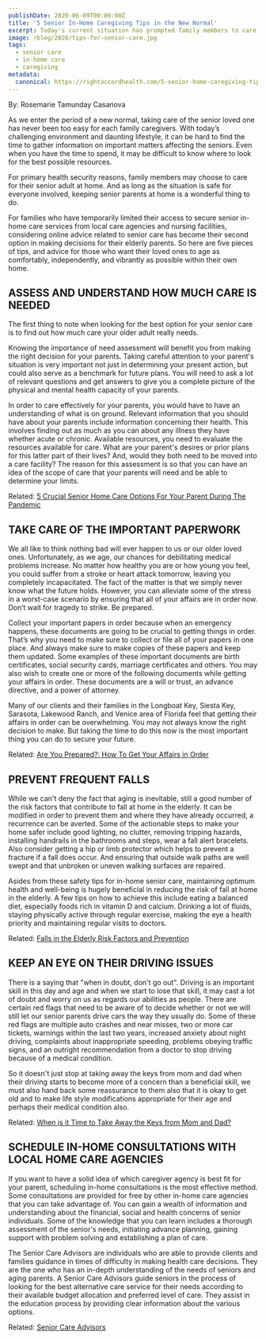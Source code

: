 ```yaml
---
publishDate: 2020-06-09T00:00:00Z
title: '5 Senior In-Home Caregiving Tips in the New Normal'
excerpt: Today's current situation has prompted family members to care for their senior parent at their own home. Here are 5 helpful tips to maximize your care for your seniors at home.
image: /blog/2020/tips-for-senior-care.jpg
tags:
  - senior care
  - in-home care
  - caregiving
metadata:
  canonical: https://rightaccordhealth.com/5-senior-home-caregiving-tips
---
```




By: Rosemarie Tamunday Casanova



As we enter the period of a new normal, taking care of the senior loved one has never been too easy for each family caregivers. With today’s challenging environment and daunting lifestyle, it can be hard to find the time to gather information on important matters affecting the seniors. Even when you have the time to spend, it may be difficult to know where to look for the best possible resources.


For primary health security reasons, family members may choose to care for their senior adult at home. And as long as the situation is safe for everyone involved, keeping senior parents at home is a wonderful thing to do.

For families who have temporarily limited their access to secure senior in-home care services from local care agencies and nursing facilities, considering online advice related to senior care has become their second option in making decisions for their elderly parents. So here are five pieces of tips, and advice for those who want their loved ones to age as comfortably, independently, and vibrantly as possible within their own home.

ASSESS AND UNDERSTAND HOW MUCH CARE IS NEEDED
---------------------------------------------

The first thing to note when looking for the best option for your senior care is to find out how much care your older adult really needs.

Knowing the importance of need assessment will benefit you from making the right decision for your parents. Taking careful attention to your parent's situation is very important not just in determining your present action, but could also serve as a benchmark for future plans. You will need to ask a lot of relevant questions and get answers to give you a complete picture of the physical and mental health capacity of your parents.

In order to care effectively for your parents, you would have to have an understanding of what is on ground. Relevant information that you should have about your parents include information concerning their health. This involves finding out as much as you can about any illness they have whether acute or chronic. Available resources, you need to evaluate the resources available for care. What are your parent's desires or prior plans for this latter part of their lives? And, would they both need to be moved into a care facility? The reason for this assessment is so that you can have an idea of the scope of care that your parents will need and be able to determine your limits.

Related: [5 Crucial Senior Home Care Options For Your Parent During The Pandemic](https://rightaccordhealth.com/blog/2020/april/5-crucial-senior-home-care-options.html)

TAKE CARE OF THE IMPORTANT PAPERWORK
------------------------------------

We all like to think nothing bad will ever happen to us or our older loved ones. Unfortunately, as we age, our chances for debilitating medical problems increase. No matter how healthy you are or how young you feel, you could suffer from a stroke or heart attack tomorrow, leaving you completely incapacitated. The fact of the matter is that we simply never know what the future holds. However, you can alleviate some of the stress in a worst-case scenario by ensuring that all of your affairs are in order now. Don’t wait for tragedy to strike. Be prepared.

Collect your important papers in order because when an emergency happens, these documents are going to be crucial to getting things in order. That’s why you need to make sure to collect or file all of your papers in one place. And always make sure to make copies of these papers and keep them updated. Some examples of these important documents are birth certificates, social security cards, marriage certificates and others. You may also wish to create one or more of the following documents while getting your affairs in order. These documents are a will or trust, an advance directive, and a power of attorney.

Many of our clients and their families in the Longboat Key, Siesta Key, Sarasota, Lakewood Ranch, and Venice area of Florida feel that getting their affairs in order can be overwhelming. You may not always know the right decision to make. But taking the time to do this now is the most important thing you can do to secure your future.

Related: [Are You Prepared?: How To Get Your Affairs in Order](https://rightaccordhealth.com/blog/2019/july/are-you-prepared.html)

PREVENT FREQUENT FALLS
----------------------

While we can't deny the fact that aging is inevitable, still a good number of the risk factors that contribute to fall at home in the elderly. It can be modified in order to prevent them and where they have already occurred, a recurrence can be averted. Some of the actionable steps to make your home safer include good lighting, no clutter, removing tripping hazards, installing handrails in the bathrooms and steps, wear a fall alert bracelets. Also consider getting a hip or limb protector which helps to prevent a fracture if a fall does occur. And ensuring that outside walk paths are well swept and that unbroken or uneven walking surfaces are repaired.

Asides from these safety tips for in-home senior care, maintaining optimum health and well-being is hugely beneficial in reducing the risk of fall at home in the elderly. A few tips on how to achieve this include eating a balanced diet, especially foods rich in vitamin D and calcium. Drinking a lot of fluids, staying physically active through regular exercise, making the eye a health priority and maintaining regular visits to doctors.

Related: [Falls in the Elderly Risk Factors and Prevention](https://rightaccordhealth.com/blog/2019/september/falls-in-elderly.html)

KEEP AN EYE ON THEIR DRIVING ISSUES
-----------------------------------

There is a saying that "when in doubt, don't go out". Driving is an important skill in this day and age and when we start to lose that skill, it may cast a lot of doubt and worry on us as regards our abilities as people. There are certain red flags that need to be aware of to decide whether or not we will still let our senior parents drive cars the way they usually do. Some of these red flags are multiple auto crashes and near misses, two or more car tickets, warnings within the last two years, increased anxiety about night driving, complaints about inappropriate speeding, problems obeying traffic signs, and an outright recommendation from a doctor to stop driving because of a medical condition.

So it doesn't just stop at taking away the keys from mom and dad when their driving starts to become more of a concern than a beneficial skill, we must also hand back some reassurance to them also that it is okay to get old and to make life style modifications appropriate for their age and perhaps their medical condition also.

Related: [When is it Time to Take Away the Keys from Mom and Dad?](https://rightaccordhealth.com/blog/2020/march/elderly-driving-guide.html)

SCHEDULE IN-HOME CONSULTATIONS WITH LOCAL HOME CARE AGENCIES
------------------------------------------------------------

If you want to have a solid idea of which caregiver agency is best fit for your parent, scheduling in-home consultations is the most effective method. Some consultations are provided for free by other in-home care agencies that you can take advantage of. You can gain a wealth of information and understanding about the financial, social and health concerns of senior individuals. Some of the knowledge that you can learn includes a thorough assessment of the senior's needs, initiating advance planning, gaining support with problem solving and establishing a plan of care.

The Senior Care Advisors are individuals who are able to provide clients and families guidance in times of difficulty in making health care decisions. They are the one who has an in-depth understanding of the needs of seniors and aging parents. A Senior Care Advisors guide seniors in the process of looking for the best alternative care service for their needs according to their available budget allocation and preferred level of care. They assist in the education process by providing clear information about the various options.

Related: [Senior Care Advisors](https://rightaccordhealth.com/services/senior-care-advisors.html)